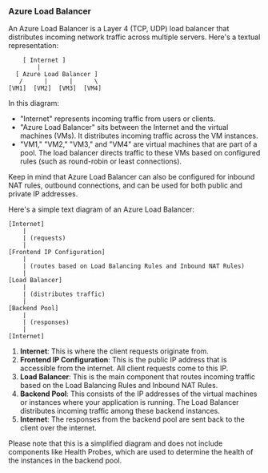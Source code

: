 ### Azure Load Balancer

An Azure Load Balancer is a Layer 4 (TCP, UDP) load balancer that distributes incoming network traffic across multiple servers. Here's a textual representation:

```
    [ Internet ]
        |
  [ Azure Load Balancer ]
   /      |      |      \
[VM1]  [VM2]  [VM3]  [VM4]
```

In this diagram:

- "Internet" represents incoming traffic from users or clients.
- "Azure Load Balancer" sits between the Internet and the virtual machines (VMs). It distributes incoming traffic across the VM instances.
- "VM1," "VM2," "VM3," and "VM4" are virtual machines that are part of a pool. The load balancer directs traffic to these VMs based on configured rules (such as round-robin or least connections).

Keep in mind that Azure Load Balancer can also be configured for inbound NAT rules, outbound connections, and can be used for both public and private IP addresses.


Here's a simple text diagram of an Azure Load Balancer:

```
[Internet]
    |
    | (requests)
    |
[Frontend IP Configuration]
    |
    | (routes based on Load Balancing Rules and Inbound NAT Rules)
    |
[Load Balancer]
    |
    | (distributes traffic)
    |
[Backend Pool]
    |
    | (responses)
    |
[Internet]
```

1. **Internet**: This is where the client requests originate from.
2. **Frontend IP Configuration**: This is the public IP address that is accessible from the internet. All client requests come to this IP.
3. **Load Balancer**: This is the main component that routes incoming traffic based on the Load Balancing Rules and Inbound NAT Rules.
4. **Backend Pool**: This consists of the IP addresses of the virtual machines or instances where your application is running. The Load Balancer distributes incoming traffic among these backend instances.
5. **Internet**: The responses from the backend pool are sent back to the client over the internet.

Please note that this is a simplified diagram and does not include components like Health Probes, which are used to determine the health of the instances in the backend pool.
